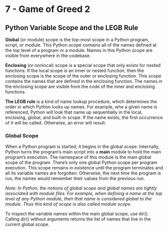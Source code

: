 # 7 - Game of Greed 2

## Python Variable Scope and the LEGB Rule

**Global** (or module) scope is the top-most scope in a Python program, script, or module. This Python scope contains all of the names defined at the top level of a program or a module. Names in this Python scope are visible from everywhere in the codebase.

**Enclosing** (or nonlocal) scope is a special scope that only exists for nested functions. If the local scope is an inner or nested function, then the enclosing scope is the scope of the outer or enclosing function. This scope contains the names that are defined in the enclosing function. The names in the enclosing scope are visible from the code of the inner and enclosing functions.

**The LEGB rule** is a kind of name lookup procedure, which determines the order in which Python looks up names. For example, whe a given name is referenced, Python will look that name up sequentially in the local, enclosing, global, and built-in scope. If the name exists, the first occurrence of it will be called. Otherwise, an error will result.

### Global Scope

When a Python program is started, it begins in the global scope. Internally, Python turns the program’s main script into a __main__ module to hold the main program’s execution. The namespace of this module is the main global scope of the program. There’s only one global Python scope per program execution. This scope remains in existence until the program terminates and all its variable names are forgotten. Otherwise, the next time the program is run, the names would remember their values from the previous run.

_Note: In Python, the notions of global scope and global names are tightly associated with module files. For example, when defining a name at the top level of any Python module, then that name is considered global to the module. Thus this kind of scope is also called module scope._

To inspect the variable names within the main global scope, use dir(). Calling dir() without arguments returns the list of names that live in the current global scope.
